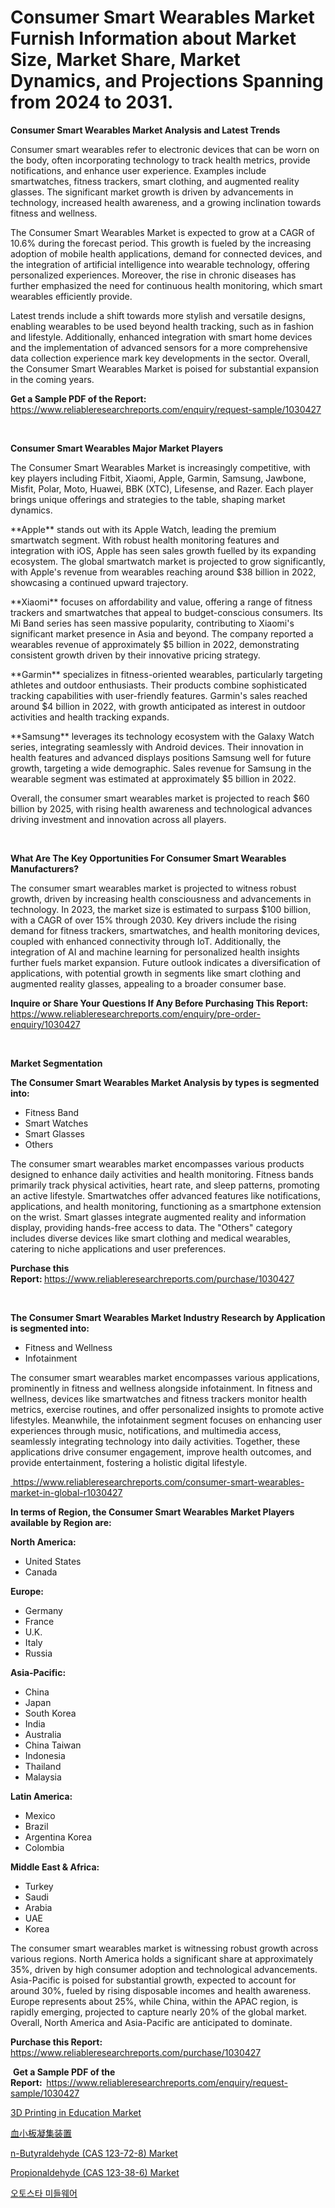 <p><h1>Consumer Smart Wearables Market Furnish Information about Market Size, Market Share, Market Dynamics, and Projections Spanning from 2024 to 2031.</h1></p><p><strong>Consumer Smart Wearables Market Analysis and Latest Trends</strong></p>
<p><p>Consumer smart wearables refer to electronic devices that can be worn on the body, often incorporating technology to track health metrics, provide notifications, and enhance user experience. Examples include smartwatches, fitness trackers, smart clothing, and augmented reality glasses. The significant market growth is driven by advancements in technology, increased health awareness, and a growing inclination towards fitness and wellness.</p><p>The Consumer Smart Wearables Market is expected to grow at a CAGR of 10.6% during the forecast period. This growth is fueled by the increasing adoption of mobile health applications, demand for connected devices, and the integration of artificial intelligence into wearable technology, offering personalized experiences. Moreover, the rise in chronic diseases has further emphasized the need for continuous health monitoring, which smart wearables efficiently provide.</p><p>Latest trends include a shift towards more stylish and versatile designs, enabling wearables to be used beyond health tracking, such as in fashion and lifestyle. Additionally, enhanced integration with smart home devices and the implementation of advanced sensors for a more comprehensive data collection experience mark key developments in the sector. Overall, the Consumer Smart Wearables Market is poised for substantial expansion in the coming years.</p></p>
<p><strong>Get a Sample PDF of the Report:&nbsp;</strong> <a href="https://www.reliableresearchreports.com/enquiry/request-sample/1030427">https://www.reliableresearchreports.com/enquiry/request-sample/1030427</a></p>
<p>&nbsp;</p>
<p><strong>Consumer Smart Wearables Major Market Players</strong></p>
<p><p>The Consumer Smart Wearables Market is increasingly competitive, with key players including Fitbit, Xiaomi, Apple, Garmin, Samsung, Jawbone, Misfit, Polar, Moto, Huawei, BBK (XTC), Lifesense, and Razer. Each player brings unique offerings and strategies to the table, shaping market dynamics.</p><p>**Apple** stands out with its Apple Watch, leading the premium smartwatch segment. With robust health monitoring features and integration with iOS, Apple has seen sales growth fuelled by its expanding ecosystem. The global smartwatch market is projected to grow significantly, with Apple's revenue from wearables reaching around $38 billion in 2022, showcasing a continued upward trajectory.</p><p>**Xiaomi** focuses on affordability and value, offering a range of fitness trackers and smartwatches that appeal to budget-conscious consumers. Its Mi Band series has seen massive popularity, contributing to Xiaomi's significant market presence in Asia and beyond. The company reported a wearables revenue of approximately $5 billion in 2022, demonstrating consistent growth driven by their innovative pricing strategy.</p><p>**Garmin** specializes in fitness-oriented wearables, particularly targeting athletes and outdoor enthusiasts. Their products combine sophisticated tracking capabilities with user-friendly features. Garmin's sales reached around $4 billion in 2022, with growth anticipated as interest in outdoor activities and health tracking expands.</p><p>**Samsung** leverages its technology ecosystem with the Galaxy Watch series, integrating seamlessly with Android devices. Their innovation in health features and advanced displays positions Samsung well for future growth, targeting a wide demographic. Sales revenue for Samsung in the wearable segment was estimated at approximately $5 billion in 2022.</p><p>Overall, the consumer smart wearables market is projected to reach $60 billion by 2025, with rising health awareness and technological advances driving investment and innovation across all players.</p></p>
<p>&nbsp;</p>
<p><strong>What Are The Key Opportunities For Consumer Smart Wearables Manufacturers?</strong></p>
<p><p>The consumer smart wearables market is projected to witness robust growth, driven by increasing health consciousness and advancements in technology. In 2023, the market size is estimated to surpass $100 billion, with a CAGR of over 15% through 2030. Key drivers include the rising demand for fitness trackers, smartwatches, and health monitoring devices, coupled with enhanced connectivity through IoT. Additionally, the integration of AI and machine learning for personalized health insights further fuels market expansion. Future outlook indicates a diversification of applications, with potential growth in segments like smart clothing and augmented reality glasses, appealing to a broader consumer base.</p></p>
<p><strong>Inquire or Share Your Questions If Any Before Purchasing This Report:</strong> <a href="https://www.reliableresearchreports.com/enquiry/pre-order-enquiry/1030427">https://www.reliableresearchreports.com/enquiry/pre-order-enquiry/1030427</a></p>
<p>&nbsp;</p>
<p><strong>Market Segmentation</strong></p>
<p><strong>The Consumer Smart Wearables Market Analysis by types is segmented into:</strong></p>
<p><ul><li>Fitness Band</li><li>Smart Watches</li><li>Smart Glasses</li><li>Others</li></ul></p>
<p><p>The consumer smart wearables market encompasses various products designed to enhance daily activities and health monitoring. Fitness bands primarily track physical activities, heart rate, and sleep patterns, promoting an active lifestyle. Smartwatches offer advanced features like notifications, applications, and health monitoring, functioning as a smartphone extension on the wrist. Smart glasses integrate augmented reality and information display, providing hands-free access to data. The "Others" category includes diverse devices like smart clothing and medical wearables, catering to niche applications and user preferences.</p></p>
<p><strong>Purchase this Report:&nbsp;</strong><a href="https://www.reliableresearchreports.com/purchase/1030427">https://www.reliableresearchreports.com/purchase/1030427</a></p>
<p>&nbsp;</p>
<p><strong>The Consumer Smart Wearables Market Industry Research by Application is segmented into:</strong></p>
<p><ul><li>Fitness and Wellness</li><li>Infotainment</li></ul></p>
<p><p>The consumer smart wearables market encompasses various applications, prominently in fitness and wellness alongside infotainment. In fitness and wellness, devices like smartwatches and fitness trackers monitor health metrics, exercise routines, and offer personalized insights to promote active lifestyles. Meanwhile, the infotainment segment focuses on enhancing user experiences through music, notifications, and multimedia access, seamlessly integrating technology into daily activities. Together, these applications drive consumer engagement, improve health outcomes, and provide entertainment, fostering a holistic digital lifestyle.</p></p>
<p><a href="https://www.reliableresearchreports.com/consumer-smart-wearables-market-in-global-r1030427">&nbsp;https://www.reliableresearchreports.com/consumer-smart-wearables-market-in-global-r1030427</a></p>
<p><strong>In terms of Region, the Consumer Smart Wearables Market Players available by Region are:</strong></p>
<p>
    <p> <strong> North America: </strong>
        <ul>
            <li>United States</li>
            <li>Canada</li>
        </ul>
        </p> 
    <p> <strong> Europe: </strong>
        <ul>
            <li>Germany</li>
            <li>France</li>
            <li>U.K.</li>
            <li>Italy</li>
            <li>Russia</li>
        </ul>
        </p> 
    <p> <strong> Asia-Pacific: </strong>
        <ul>
            <li>China</li>
            <li>Japan</li>
            <li>South Korea</li>
            <li>India</li>
            <li>Australia</li>
            <li>China Taiwan</li>
            <li>Indonesia</li>
            <li>Thailand</li>
            <li>Malaysia</li>
        </ul>
        </p> 
    <p> <strong> Latin America: </strong>
        <ul>
            <li>Mexico</li>
            <li>Brazil</li>
            <li>Argentina Korea</li>
            <li>Colombia</li>
        </ul>
        </p> 
    <p> <strong> Middle East & Africa: </strong>
        <ul>
            <li>Turkey</li>
            <li>Saudi</li>
            <li>Arabia</li>
            <li>UAE</li>
            <li>Korea</li>
        </ul>
    </p>
    </p>
<p><p>The consumer smart wearables market is witnessing robust growth across various regions. North America holds a significant share at approximately 35%, driven by high consumer adoption and technological advancements. Asia-Pacific is poised for substantial growth, expected to account for around 30%, fueled by rising disposable incomes and health awareness. Europe represents about 25%, while China, within the APAC region, is rapidly emerging, projected to capture nearly 20% of the global market. Overall, North America and Asia-Pacific are anticipated to dominate.</p></p>
<p><strong>Purchase this Report: </strong><a href="https://www.reliableresearchreports.com/purchase/1030427">https://www.reliableresearchreports.com/purchase/1030427</a></p>
<p>&nbsp;<strong>Get a Sample PDF of the Report:&nbsp;&nbsp;</strong><a href="https://www.reliableresearchreports.com/enquiry/request-sample/1030427">https://www.reliableresearchreports.com/enquiry/request-sample/1030427</a></p>
<p><strong></strong></p>
<p><p><a href="https://www.linkedin.com/pulse/global-3d-printing-education-market-exploring-share-trends-gt4hc?trackingId=JYhFyHJFT%2FqeA5A0owlqTw%3D%3D">3D Printing in Education Market</a></p><p><a href="https://medium.com/@grarrity46/%E6%88%A6%E7%95%A5%E7%9A%84%E3%83%AD%E3%83%BC%E3%83%89%E3%83%9E%E3%83%83%E3%83%97-%E3%82%B0%E3%83%AD%E3%83%BC%E3%83%90%E3%83%AB%E8%A1%80%E5%B0%8F%E6%9D%BF%E5%87%9D%E9%9B%86%E3%83%87%E3%83%90%E3%82%A4%E3%82%B9%E5%B8%82%E5%A0%B4%E3%81%AE%E6%B4%9E%E5%AF%9F%E3%81%A8%E6%A9%9F%E4%BC%9A-2024-2031-4eacfceb0227">血小板凝集装置</a></p><p><a href="https://issuu.com/reportprime-2/docs/n-butyraldehyde-cas-123-72-8-market_4bf9b17e4ce864">n-Butyraldehyde (CAS 123-72-8) Market</a></p><p><a href="https://issuu.com/reportprime-2/docs/propionaldehyde-cas-123-38-6-market_a80acd20a84af2">Propionaldehyde (CAS 123-38-6) Market</a></p><p><a href="https://medium.com/@melodyfunk1988/autosar-%EB%AF%B8%EB%93%A4%EC%9B%A8%EC%96%B4-%EC%8B%9C%EC%9E%A5-%EB%8F%99%ED%96%A5-%ED%83%90%EC%83%89-%EA%B8%80%EB%A1%9C%EB%B2%8C-%ED%8A%B8%EB%A0%8C%EB%93%9C%EC%99%80-%EB%AF%B8%EB%9E%98-%EC%84%B1%EC%9E%A5-%EC%A0%84%EB%A7%9D-2024-2031-171%ED%8E%98%EC%9D%B4%EC%A7%80-%EB%B6%84%EB%9F%89-b2483070e208">오토스타 미들웨어</a></p></p>